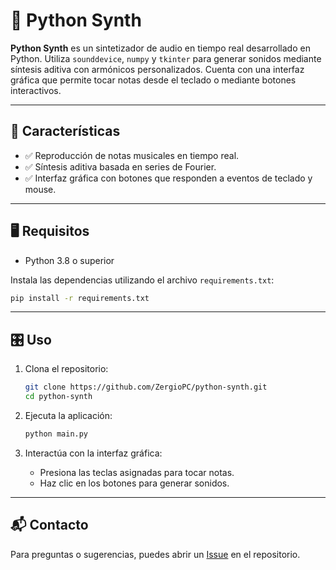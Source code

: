 # 🎹 Python Synth

**Python Synth** es un sintetizador de audio en tiempo real desarrollado en Python. Utiliza `sounddevice`, `numpy` y `tkinter` para generar sonidos mediante síntesis aditiva con armónicos personalizados. Cuenta con una interfaz gráfica que permite tocar notas desde el teclado o mediante botones interactivos.

---

## 🚀 Características

* ✅ Reproducción de notas musicales en tiempo real.
* ✅ Síntesis aditiva basada en series de Fourier.
* ✅ Interfaz gráfica con botones que responden a eventos de teclado y mouse.

---

## 🖥️ Requisitos

* Python 3.8 o superior

Instala las dependencias utilizando el archivo `requirements.txt`:

```bash
pip install -r requirements.txt
```

---

## 🎛️ Uso

1. Clona el repositorio:

   ```bash
   git clone https://github.com/ZergioPC/python-synth.git
   cd python-synth
   ```

2. Ejecuta la aplicación:

   ```bash
   python main.py
   ```

3. Interactúa con la interfaz gráfica:

   * Presiona las teclas asignadas para tocar notas.
   * Haz clic en los botones para generar sonidos.

---

## 📬 Contacto

Para preguntas o sugerencias, puedes abrir un [Issue](https://github.com/ZergioPC/python-synth/issues) en el repositorio.